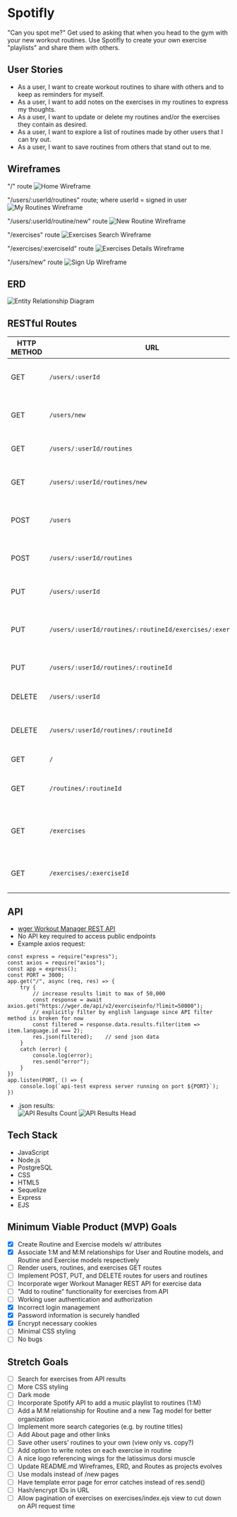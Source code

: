 # Spotifly

"Can you spot me?" Get used to asking that when you head to the gym with your new workout routines. Use Spotifly to create your own exercise "playlists" and share them with others.

## User Stories

* As a user, I want to create workout routines to share with others and to keep as reminders for myself.
* As a user, I want to add notes on the exercises in my routines to express my thoughts.
* As a user, I want to update or delete my routines and/or the exercises they contain as desired.
* As a user, I want to explore a list of routines made by other users that I can try out.
* As a user, I want to save routines from others that stand out to me.

## Wireframes

"/" route
![Home Wireframe](./img/Home-Wireframe.png)

"/users/:userId/routines" route; where userId = signed in user
![My Routines Wireframe](./img/MyRoutines-Wireframe.png)

"/users/:userId/routine/new" route
![New Routine Wireframe](./img/NewRoutine-Wireframe.png)

"/exercises" route
![Exercises Search Wireframe](./img/Exercises-Search-Wireframe.png)

"/exercises/:exerciseId" route
![Exercises Details Wireframe](./img/Exercise-Details-Wireframe.png)

"/users/new" route
![Sign Up Wireframe](./img/SignUp-Wireframe.png)

## ERD

![Entity Relationship Diagram](./img/ERD.png)

## RESTful Routes

| HTTP METHOD | URL              | CRUD    | Response                              |
| ----------- | ---------------- | ------- | ------------------------------------- |
| GET         | `/users/:userId` | READ    | render user details page              |
| GET         | `/users/new` | READ    | render form for user creation             |
| GET         | `/users/:userId/routines` | READ   | render all routines from user |
| GET    | `/users/:userId/routines/new` | READ | render form for routine creation |
| POST        | `/users`         | CREATE  | create new user in database           |
| POST       | `/users/:userId/routines` | CREATE | create new routine in database |
| PUT         | `/users/:userId` | UPDATE  | update user in database               |
| PUT | `/users/:userId/routines/:routineId/exercises/:exercisesId` | UPDATE | update routine's exercise in database |
| PUT | `/users/:userId/routines/:routineId` | UPDATE | update routine in database |
| DELETE      | `/users/:userId` | DESTORY | delete user from database             |
| DELETE | `/users/:userId/routines/:routineId` | DESTORY | delete routine from database |
| GET         | `/` | READ    | render all routines     |
| GET         | `/routines/:routineId` | READ    | render routine details page     |
| GET         | `/exercises` | READ   | render exercises from search result |
| GET         | `/exercises/:exerciseId` | READ    | render exercise details page  |

## API

* [wger Workout Manager REST API](https://wger.de/api/v2/)
* No API key required to access public endpoints
* Example axios request:
```
const express = require("express");
const axios = require("axios");
const app = express();
const PORT = 3000;
app.get("/", async (req, res) => {
    try {
        // increase results limit to max of 50,000
        const response = await axios.get("https://wger.de/api/v2/exerciseinfo/?limit=50000");
        // explicitly filter by english language since API filter method is broken for now
        const filtered = response.data.results.filter(item => item.language.id === 2);
        res.json(filtered);    // send json data
    } 
    catch (error) {
        console.log(error);
        res.send("error");
    }
})
app.listen(PORT, () => {
    console.log(`api-test express server running on port ${PORT}`);
})
```
* .json results:<br>
![API Results Count](./img/API_results_count.png)
![API Results Head](./img/API_results_head.png)

## Tech Stack
* JavaScript
* Node.js
* PostgreSQL
* CSS
* HTML5
* Sequelize
* Express
* EJS

## Minimum Viable Product (MVP) Goals
* [x] Create Routine and Exercise models w/ attributes
* [x] Associate 1:M and M:M relationships for User and Routine models, and Routine and Exercise models respectively
* [ ] Render users, routines, and exercises GET routes
* [ ] Implement POST, PUT, and DELETE routes for users and routines
* [ ] Incorporate wger Workout Manager REST API for exercise data
* [ ] "Add to routine" functionality for exercises from API
* [ ] Working user authentication and authorization
* [x] Incorrect login management
* [x] Password information is securely handled
* [x] Encrypt necessary cookies
* [ ] Minimal CSS styling
* [ ] No bugs

## Stretch Goals
* [ ] Search for exercises from API results
* [ ] More CSS styling
* [ ] Dark mode
* [ ] Incorporate Spotify API to add a music playlist to routines (1:M)
* [ ] Add a M:M relationship for Routine and a new Tag model for better organization
* [ ] Implement more search categories (e.g. by routine titles)
* [ ] Add About page and other links
* [ ] Save other users' routines to your own (view only vs. copy?)
* [ ] Add option to write notes on each exercise in routine
* [ ] A nice logo referencing wings for the latissimus dorsi muscle
* [ ] Update README.md Wireframes, ERD, and Routes as projects evolves
* [ ] Use modals instead of /new pages
* [ ] Have template error page for error catches instead of res.send()
* [ ] Hash/encrypt IDs in URL
* [ ] Allow pagination of exercises on exercises/index.ejs view to cut down on API request time
